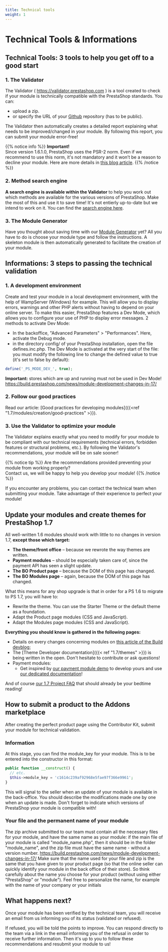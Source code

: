 ```yaml
---
title: Technical tools
weight: 1
---
```


# Technical Tools & Informations

##  Technical Tools: 3 tools to help you get off to a good start

### 1. The Validator

The Validator ( https://validator.prestashop.com ) is a tool created to check if your module is technically compatible with the PrestaShop standards. You can:

- upload a zip.
- or specify the URL of your [Github](https://help.github.com/articles/create-a-repo/) repository (has to be public).

The Validator then automatically creates a detailed report explaining what needs to be improved/changed in your module. By following this report, you can submit your module error-free!

 {{% notice info %}}
**Important!**  
Since version 1.6.1.0, PrestaShop uses the PSR-2 norm. Even if we recommend to use this norm, it's not mandatory and it won’t be a reason to decline your module. Here are more details in [this blog article](https://build.prestashop.com/news/prestashop-moves-to-psr-2/).
{{% /notice %}}

### 2. Method search engine

**A search engine is available within the Validator** to help you work out which methods are available for the various versions of PrestaShop. Make the most of this and use it to save time! It's not entierly up-to-date but we intend to work on it. You can find the [search engine here](https://validator.prestashop.com/guide/search).


### 3. The Module Generator

Have you thought about saving time with our [Module Generator](https://validator.prestashop.com/generator) yet? All you have to do is choose your module type and follow the instructions. A skeleton module is then automatically generated to facilitate the creation of your module.

## Informations: 3 steps to passing the technical validation

### 1. A development environment

Create and test your module in a local development environment, with the help of WampServer (Windows) for example. This will allow you to display errors, warnings and other PHP alerts without having to depend on your online server.
To make this easier, PrestaShop features a Dev Mode, which allows you to configure your use of PHP to display error messages. 2 methods to activate Dev Mode: 
- In the backoffice, "Advanced Parameters" > "Performances". Here, activate the Debug mode.
- in the directory config/ of your PrestaShop installation, open the file defines.inc.php. The Dev Mode is activated at the very start of the file: you must modify the following line to change the defined value to true (it's set to false by default):

```php
define('_PS_MODE_DEV_', true);
```

**Important:** stores which are up and running must not be used in Dev Mode!
https://build.prestashop.com/news/module-development-changes-in-17/
### 2. Follow our good practices

Read our article: [Good practices for developing modules]({{<ref "1.7/modules/creation/good-practices" >}}).

### 3. Use the Validator to optimize your module

The Validator explains exactly what you need to modify for your module to be compliant with our technical requirements (technical errors, forbidden features or structural problems, etc.).
By following the Validator's recommendations, your module will be on sale sooner!

{{% notice tip %}}
Are the recommendations provided preventing your module from working properly?  
Contact us, we will be happy to help you develop your module!
{{% /notice %}}

If you encounter any problems, you can contact the technical team when submitting your module. Take advantage of their experience to perfect your module!

## Update your modules and create themes for PrestaShop 1.7

All well-written 1.6 modules should work with little to no changes in version 1.7, **except those which target:**

- **The theme/front office** – because we rewrote the way themes are written.
- **Payment modules** – should be especially taken care of, since the payment API has seen a slight update.
- **The BO Product page** – because the DOM of this page has changed.
- **The BO Modules page** – again, because the DOM of this page has changed.

What this means for any shop upgrade is that in order for a PS 1.6 to migrate to PS 1.7, you will have to:

- Rewrite the theme. You can use the Starter Theme or the default theme as a foundation.
- Adapt the Product page modules (CSS and JavaScript).
- Adapt the Modules page modules (CSS and JavaScript).

**Everything you should know is gathered in the following pages:**

- Details on every changes concerning modules on [this article of the Build devblog](https://build.prestashop.com/news/module-development-changes-in-17/);
- The [Theme Developer documentation]({{< ref "1.7/themes" >}}) is being written in the open. Don't hesitate to contribute or ask questions!
- Payment modules:
  - Get inspired by [our payment module demo](https://github.com/PrestaShop/paymentexample) to develop yours and use [our dedicated documentation](https://devdocs.prestashop.com/1.7/modules/payment/)!

And of course [our 1.7 Project FAQ](https://build.prestashop.com/news/prestashop-1-7-faq/) that should already be your bedtime reading!

## How to submit a product to the Addons marketplace

After creating the perfect product page using the Contributor Kit, submit your module for technical validation.

### Information

At this stage, you can find the module_key for your module. This is to be entered into the constructor in this format:

```php
public function __construct() {
  // etc.
  $this->module_key = 'c1614c239af92968e5fae97f366e9961';
}
```

This will signal to the seller when an update of your module is available in the back-office.
You should describe the modifications made one by one when an update is made.
Don't forget to indicate which versions of PrestaShop your module is compatible with!

### Your file and the permanent name of your module

The zip archive submitted to our team must contain all the necessary files for your module, and have the same name as your module: if the main file of your module is called "module_name.php", then it should be in the folder "module_name", and the zip file must have the same name - without a version number.
https://build.prestashop.com/news/module-development-changes-in-17/
Make sure that the name used for your file and zip is the same that you have given to your product page (so that the online seller can quickly identify your module in the back office of their store). So think carefully about the name you choose for your product (without using either "PrestaShop" or "module"). Feel free to personalize the name, for example with the name of your company or your initials

## What happens next?

Once your module has been verified by the technical team, you will receive an email from us informing you of its status (validated or refused).

If refused, you will be told the points to improve. You can respond directly to the team via a link in the email informing you of the refusal in order to receive further information. Then it's up to you to follow these recommendations and resubmit your module to us!
